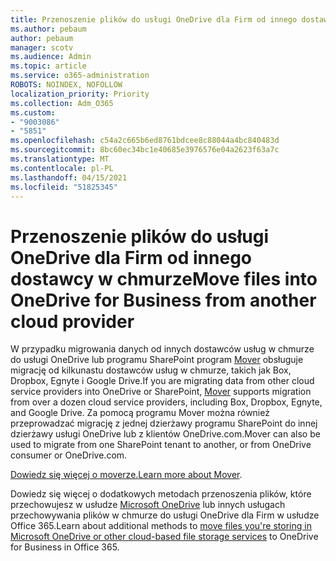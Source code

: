```yaml
---
title: Przenoszenie plików do usługi OneDrive dla Firm od innego dostawcy w chmurze
ms.author: pebaum
author: pebaum
manager: scotv
ms.audience: Admin
ms.topic: article
ms.service: o365-administration
ROBOTS: NOINDEX, NOFOLLOW
localization_priority: Priority
ms.collection: Adm_O365
ms.custom:
- "9003086"
- "5851"
ms.openlocfilehash: c54a2c665b6ed8761bdcee8c88044a4bc840483d
ms.sourcegitcommit: 8bc60ec34bc1e40685e3976576e04a2623f63a7c
ms.translationtype: MT
ms.contentlocale: pl-PL
ms.lasthandoff: 04/15/2021
ms.locfileid: "51825345"
---
```

# <a name="move-files-into-onedrive-for-business-from-another-cloud-provider"></a><span data-ttu-id="1f3c9-102">Przenoszenie plików do usługi OneDrive dla Firm od innego dostawcy w chmurze</span><span class="sxs-lookup"><span data-stu-id="1f3c9-102">Move files into OneDrive for Business from another cloud provider</span></span>

<span data-ttu-id="1f3c9-103">W przypadku migrowania danych od innych dostawców usług w chmurze do usługi OneDrive lub programu SharePoint program [Mover](https://go.microsoft.com/fwlink/?linkid=2132453) obsługuje migrację od kilkunastu dostawców usług w chmurze, takich jak Box, Dropbox, Egnyte i Google Drive.</span><span class="sxs-lookup"><span data-stu-id="1f3c9-103">If you are migrating data from other cloud service providers into OneDrive or SharePoint, [Mover](https://go.microsoft.com/fwlink/?linkid=2132453) supports migration from over a dozen cloud service providers, including Box, Dropbox, Egnyte, and Google Drive.</span></span> <span data-ttu-id="1f3c9-104">Za pomocą programu Mover można również przeprowadzać migrację z jednej dzierżawy programu SharePoint do innej dzierżawy usługi OneDrive lub z klientów OneDrive.com.</span><span class="sxs-lookup"><span data-stu-id="1f3c9-104">Mover can also be used to migrate from one SharePoint tenant to another, or from OneDrive consumer or OneDrive.com.</span></span>

<span data-ttu-id="1f3c9-105">[Dowiedz się więcej o moverze.](https://go.microsoft.com/fwlink/?linkid=2132453)</span><span class="sxs-lookup"><span data-stu-id="1f3c9-105">[Learn more about Mover](https://go.microsoft.com/fwlink/?linkid=2132453).</span></span>

<span data-ttu-id="1f3c9-106">Dowiedz się więcej o dodatkowych metodach przenoszenia plików, które przechowujesz w usłudze [Microsoft OneDrive](https://support.microsoft.com/office/7fb28cad-7e25-451f-8b4b-2d1a71e5c0e9) lub innych usługach przechowywania plików w chmurze do usługi OneDrive dla Firm w usłudze Office 365.</span><span class="sxs-lookup"><span data-stu-id="1f3c9-106">Learn about additional methods to [move files you're storing in Microsoft OneDrive or other cloud-based file storage services](https://support.microsoft.com/office/7fb28cad-7e25-451f-8b4b-2d1a71e5c0e9) to OneDrive for Business in Office 365.</span></span>
